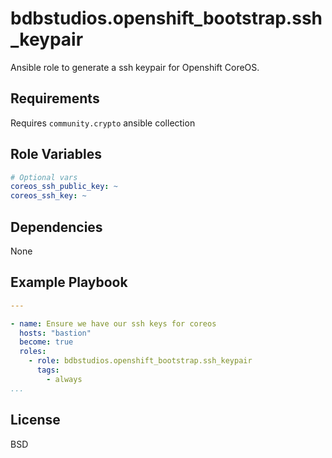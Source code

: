 bdbstudios.openshift_bootstrap.ssh_keypair
=========

Ansible role to generate a ssh keypair for Openshift CoreOS.

Requirements
------------

Requires `community.crypto` ansible collection

Role Variables
--------------

```yaml
# Optional vars
coreos_ssh_public_key: ~
coreos_ssh_key: ~
```

Dependencies
------------

None

Example Playbook
----------------

```yaml
---

- name: Ensure we have our ssh keys for coreos
  hosts: "bastion"
  become: true
  roles:
    - role: bdbstudios.openshift_bootstrap.ssh_keypair
      tags:
        - always
...
```

License
-------

BSD
